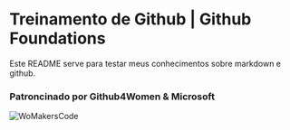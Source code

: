 # Treinamento de Github | Github Foundations

Este README serve para testar meus conhecimentos sobre markdown e github.

### Patroncinado por Github4Women & Microsoft

![WoMakersCode](https://octodex.github.com/images/yaktocat.png)
